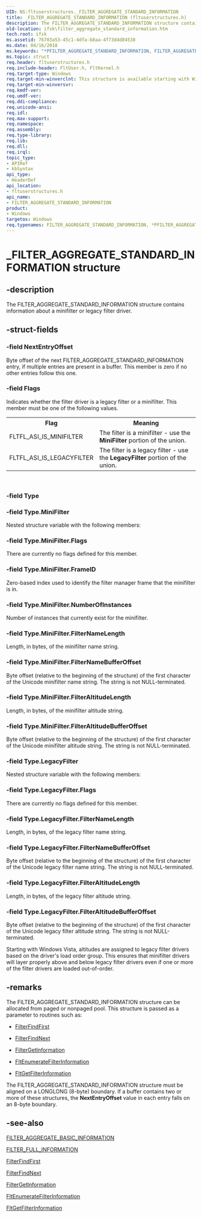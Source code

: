 ```yaml
---
UID: NS:fltuserstructures._FILTER_AGGREGATE_STANDARD_INFORMATION
title: _FILTER_AGGREGATE_STANDARD_INFORMATION (fltuserstructures.h)
description: The FILTER_AGGREGATE_STANDARD_INFORMATION structure contains information about a minifilter or legacy filter driver.
old-location: ifsk\filter_aggregate_standard_information.htm
tech.root: ifsk
ms.assetid: 76703a53-45c1-4dfa-b8aa-4f73d4d84538
ms.date: 04/16/2018
ms.keywords: "*PFILTER_AGGREGATE_STANDARD_INFORMATION, FILTER_AGGREGATE_STANDARD_INFORMATION, FILTER_AGGREGATE_STANDARD_INFORMATION structure [Installable File System Drivers], FltSystemStructures_2b06b94c-69dc-4b0c-a9bc-56bba1592036.xml, PFILTER_AGGREGATE_STANDARD_INFORMATION, PFILTER_AGGREGATE_STANDARD_INFORMATION structure pointer [Installable File System Drivers], _FILTER_AGGREGATE_STANDARD_INFORMATION, fltuserstructures/FILTER_AGGREGATE_STANDARD_INFORMATION, fltuserstructures/PFILTER_AGGREGATE_STANDARD_INFORMATION, ifsk.filter_aggregate_standard_information"
ms.topic: struct
req.header: fltuserstructures.h
req.include-header: FltUser.h, FltKernel.h
req.target-type: Windows
req.target-min-winverclnt: This structure is available starting with Windows Vista.
req.target-min-winversvr: 
req.kmdf-ver: 
req.umdf-ver: 
req.ddi-compliance: 
req.unicode-ansi: 
req.idl: 
req.max-support: 
req.namespace: 
req.assembly: 
req.type-library: 
req.lib: 
req.dll: 
req.irql: 
topic_type:
- APIRef
- kbSyntax
api_type:
- HeaderDef
api_location:
- fltuserstructures.h
api_name:
- FILTER_AGGREGATE_STANDARD_INFORMATION
product:
- Windows
targetos: Windows
req.typenames: FILTER_AGGREGATE_STANDARD_INFORMATION, *PFILTER_AGGREGATE_STANDARD_INFORMATION
---
```


# _FILTER_AGGREGATE_STANDARD_INFORMATION structure


## -description


The FILTER_AGGREGATE_STANDARD_INFORMATION structure contains information about a minifilter or legacy filter driver.


## -struct-fields




### -field NextEntryOffset

Byte offset of the next FILTER_AGGREGATE_STANDARD_INFORMATION entry, if multiple entries are present in a buffer. This member is zero if no other entries follow this one.


### -field Flags

Indicates whether the filter driver is a legacy filter or a minifilter.  This member must be one of the following values.

<table>
<tr>
<th>Flag</th>
<th>Meaning</th>
</tr>
<tr>
<td>
FLTFL_ASI_IS_MINIFILTER

</td>
<td>
The filter is a minifilter - use the <b>MiniFilter</b> portion of the union.

</td>
</tr>
<tr>
<td>
FLTFL_ASI_IS_LEGACYFILTER

</td>
<td>
The filter is a legacy filter - use the <b>LegacyFilter</b> portion of the union.

</td>
</tr>
</table>
 


### -field Type


### -field Type.MiniFilter

Nested structure variable with the following members:


### -field Type.MiniFilter.Flags

There are currently no flags defined for this member.


### -field Type.MiniFilter.FrameID

Zero-based index used to identify the filter manager frame that the minifilter is in.


### -field Type.MiniFilter.NumberOfInstances

Number of instances that currently exist for the minifilter.


### -field Type.MiniFilter.FilterNameLength

Length, in bytes, of the minifilter name string.


### -field Type.MiniFilter.FilterNameBufferOffset

Byte offset (relative to the beginning of the structure) of the first character of the Unicode minifilter name string.  The string is not NULL-terminated.


### -field Type.MiniFilter.FilterAltitudeLength

Length, in bytes, of the minifilter altitude string.


### -field Type.MiniFilter.FilterAltitudeBufferOffset

Byte offset (relative to the beginning of the structure) of the first character of the Unicode minifilter altitude string. The string is not NULL-terminated.


### -field Type.LegacyFilter

Nested structure variable with the following members:


### -field Type.LegacyFilter.Flags

There are currently no flags defined for this member.


### -field Type.LegacyFilter.FilterNameLength

Length, in bytes, of the legacy filter name string.


### -field Type.LegacyFilter.FilterNameBufferOffset

Byte offset (relative to the beginning of the structure) of the first character of the Unicode legacy filter name string.  The string is not NULL-terminated.


### -field Type.LegacyFilter.FilterAltitudeLength

Length, in bytes, of the legacy filter altitude string.


### -field Type.LegacyFilter.FilterAltitudeBufferOffset

Byte offset (relative to the beginning of the structure) of the first character of the Unicode legacy filter altitude string.  The string is not NULL-terminated.

Starting with Windows Vista, altitudes are assigned to legacy filter drivers based on the driver's load order group.  This ensures that minifilter drivers will layer properly above and below legacy filter drivers even if one or more of the filter drivers are loaded out-of-order.


## -remarks



The FILTER_AGGREGATE_STANDARD_INFORMATION structure can be allocated from paged or nonpaged pool.  This structure is passed as a parameter to routines such as:

<ul>
<li>

<a href="https://docs.microsoft.com/windows/desktop/api/fltuser/nf-fltuser-filterfindfirst">FilterFindFirst</a>


</li>
<li>

<a href="https://docs.microsoft.com/windows/desktop/api/fltuser/nf-fltuser-filterfindnext">FilterFindNext</a>


</li>
<li>

<a href="https://docs.microsoft.com/windows/desktop/api/fltuser/nf-fltuser-filtergetinformation">FilterGetInformation</a>


</li>
<li>

<a href="https://docs.microsoft.com/windows-hardware/drivers/ddi/content/fltkernel/nf-fltkernel-fltenumeratefilterinformation">FltEnumerateFilterInformation</a>


</li>
<li>

<a href="https://docs.microsoft.com/windows-hardware/drivers/ddi/content/fltkernel/nf-fltkernel-fltgetfilterinformation">FltGetFilterInformation</a>


</li>
</ul>
The FILTER_AGGREGATE_STANDARD_INFORMATION structure must be aligned on a LONGLONG (8-byte) boundary. If a buffer contains two or more of these structures, the <b>NextEntryOffset</b> value in each entry falls on an 8-byte boundary.




## -see-also




<a href="https://docs.microsoft.com/windows-hardware/drivers/ddi/content/fltuserstructures/ns-fltuserstructures-_filter_aggregate_basic_information">FILTER_AGGREGATE_BASIC_INFORMATION</a>



<a href="https://docs.microsoft.com/windows-hardware/drivers/ddi/content/fltuserstructures/ns-fltuserstructures-_filter_full_information">FILTER_FULL_INFORMATION</a>



<a href="https://docs.microsoft.com/windows/desktop/api/fltuser/nf-fltuser-filterfindfirst">FilterFindFirst</a>



<a href="https://docs.microsoft.com/windows/desktop/api/fltuser/nf-fltuser-filterfindnext">FilterFindNext</a>



<a href="https://docs.microsoft.com/windows/desktop/api/fltuser/nf-fltuser-filtergetinformation">FilterGetInformation</a>



<a href="https://docs.microsoft.com/windows-hardware/drivers/ddi/content/fltkernel/nf-fltkernel-fltenumeratefilterinformation">FltEnumerateFilterInformation</a>



<a href="https://docs.microsoft.com/windows-hardware/drivers/ddi/content/fltkernel/nf-fltkernel-fltgetfilterinformation">FltGetFilterInformation</a>
 

 

